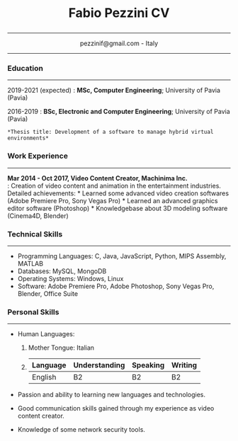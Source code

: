 # 

# <p style="text-align: center;">Fabio Pezzini CV</p>
-------------------     ----------------------------
<p style="text-align: center;">pezzinif@gmail.com - Italy</p>
  
-------------------     ----------------------------

### Education
---------

2019-2021 (expected)
:   **MSc, Computer Engineering**; University of
    Pavia (Pavia)
  
2016-2019
:   **BSc, Electronic and Computer Engineering**; University of
    Pavia (Pavia)

    *Thesis title: Development of a software to manage hybrid virtual environments*

### Work Experience
----------

**Mar 2014 - Oct 2017, Video Content Creator, Machinima Inc.**  
:   Creation of video content and animation in the entertainment industries.  
    Detailed achievements:
    * Learned some advanced video creation softwares (Adobe Premiere Pro, Sony Vegas Pro)
    * Learned an advanced graphics editor software (Photoshop)
    * Knowledgebase about 3D modeling software (Cinema4D, Blender)
    

### Technical Skills
--------------------
 * Programming Languages: C, Java, JavaScript, Python, MIPS Assembly, MATLAB
 * Databases: MySQL, MongoDB
 * Operating Systems: Windows, Linux
 * Software: Adobe Premiere Pro, Adobe Photoshop, Sony Vegas Pro, Blender, Office Suite

### Personal Skills
----------------------------------------
* Human Languages: 
    1. Mother Tongue: Italian
    2.
       | Language | Understanding | Speaking | Writing |
       | ------   | ------ | ----------- | ----------- |
       | English  | B2     | B2          | B2          |
      
* Passion and ability to learning new languages and technologies.
* Good communication skills gained through my experience as video content creator.
* Knowledge of some network security tools.

